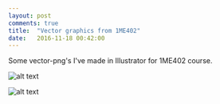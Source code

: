 ```yaml
---
layout: post
comments: true
title:  "Vector graphics from 1ME402"
date:   2016-11-18 00:42:00
---
```


Some vector-png's I've made in Illustrator for 1ME402 course.

![alt text](https://homepage.lnu.se/student/jb223pu/kurs/1me402/MeAndMyself.png)

<!--break-->

![alt text](https://homepage.lnu.se/student/jb223pu/kurs/1me402/TopGame.png)

